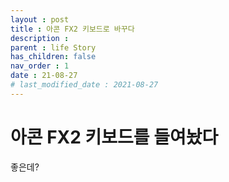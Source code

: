 ```yaml
---
layout : post
title : 아콘 FX2 키보드로 바꾸다
description :
parent : life Story
has_children: false
nav_order : 1
date : 21-08-27
# last_modified_date : 2021-08-27
---
```


# 아콘 FX2 키보드를 들여놨다

좋은데?
